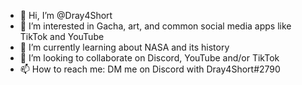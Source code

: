 - 👋 Hi, I’m @Dray4Short
- 👀 I’m interested in Gacha, art, and common social media apps like TikTok and YouTube
- 🌱 I’m currently learning about NASA and its history
- 💞️ I’m looking to collaborate on Discord, YouTube and/or TikTok
- 📫 How to reach me: DM me on Discord with Dray4Short#2790

<!---
Dray4Short/Dray4Short is a ✨ special ✨ repository because its `README.md` (this file) appears on your GitHub profile.
You can click the Preview link to take a look at your changes.
---> 
